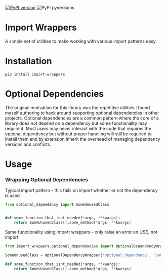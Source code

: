 [![PyPI version](https://badge.fury.io/py/import-wrappers.svg)](https://badge.fury.io/py/import-wrappers)
![PyPI pyversions](https://img.shields.io/pypi/pyversions/import-wrappers.svg)

# Import Wrappers
A simple set of utilities to make working with various import patterns easy.


# Installation
```pip install import-wrappers```

# Optional Dependencies
The original motivation for this library was the repetitive utilities I found myself authoring to
hack around supporting optional dependencies in other projects. Optional dependencies are a common
pattern where the core of a library does not depend on a dependency but some functionality may
require it. Most users may never interact with the code that requires the optional dependency but
without proper handling will still be required to install them and by extension inherit the overhead
of managing dependency versions and conflicts.

# Usage
### Wrapping Optional Dependencies

Typical import pattern - this fails on import whether or not the dependency is used
```python
from optional_dependency import SomeUnusedClass


def some_function_that_isnt_needed(*args, **kwargs):
    return SomeUnusedClass().some_method(*args, **kwargs)
```

Same functionality using import wrappers - only raise an error on USE, not import
```python
from import_wrappers.optional_dependencies import OptionalDependencyWrapper

SomeUnusedClass = OptionalDependencyWrapper('optional_dependency', 'SomeUnusedClass')

def some_function_that_isnt_needed(*args, **kwargs):
    return SomeUnusedClass().some_method(*args, **kwargs)
```
